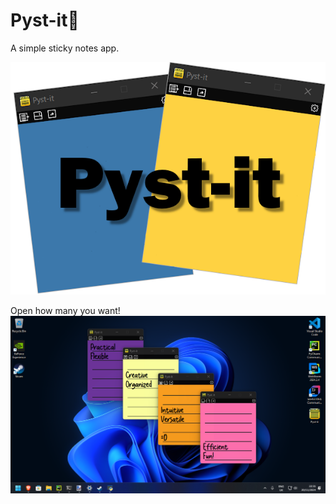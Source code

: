 # Pyst-it📝
A simple sticky notes app.

  ![Imagem](logo.png)


Open how many you want!
![Imagem](pic1.png)
